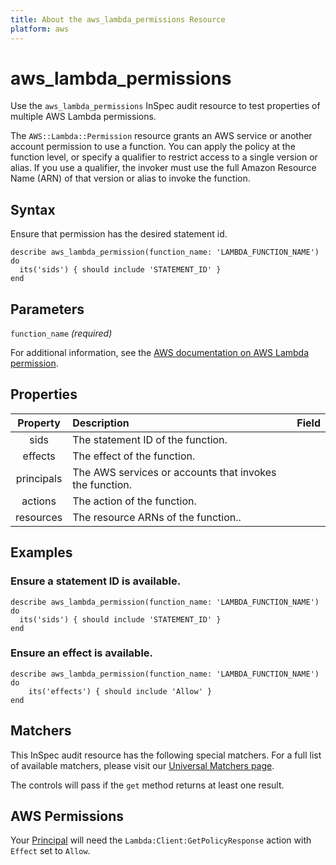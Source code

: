 ```yaml
---
title: About the aws_lambda_permissions Resource
platform: aws
---
```


# aws_lambda_permissions

Use the `aws_lambda_permissions` InSpec audit resource to test properties of multiple AWS Lambda permissions.

The `AWS::Lambda::Permission` resource grants an AWS service or another account permission to use a function. You can apply the policy at the function level, or specify a qualifier to restrict access to a single version or alias. If you use a qualifier, the invoker must use the full Amazon Resource Name (ARN) of that version or alias to invoke the function.

## Syntax

Ensure that permission has the desired statement id.

    describe aws_lambda_permission(function_name: 'LAMBDA_FUNCTION_NAME') do
      its('sids') { should include 'STATEMENT_ID' }
    end

## Parameters

`function_name` _(required)_

For additional information, see the [AWS documentation on AWS Lambda permission](https://docs.aws.amazon.com/AWSCloudFormation/latest/UserGuide/aws-resource-lambda-permission.html).

## Properties

| Property | Description | Field |
| :---: | :--- | :---: |
| sids | The statement ID of the function. |
| effects | The effect of the function. |
| principals | The AWS services or accounts that invokes the function. |
| actions | The action of the function. |
| resources | The resource ARNs of the function.. |

## Examples

### Ensure a statement ID is available.

    describe aws_lambda_permission(function_name: 'LAMBDA_FUNCTION_NAME') do
      its('sids') { should include 'STATEMENT_ID' }
    end

### Ensure an effect is available.

    describe aws_lambda_permission(function_name: 'LAMBDA_FUNCTION_NAME') do
        its('effects') { should include 'Allow' }
    end

## Matchers

This InSpec audit resource has the following special matchers. For a full list of available matchers, please visit our [Universal Matchers page](https://www.inspec.io/docs/reference/matchers/).

The controls will pass if the `get` method returns at least one result.

## AWS Permissions

Your [Principal](https://docs.aws.amazon.com/IAM/latest/UserGuide/intro-structure.html#intro-structure-principal) will need the `Lambda:Client:GetPolicyResponse` action with `Effect` set to `Allow`.
